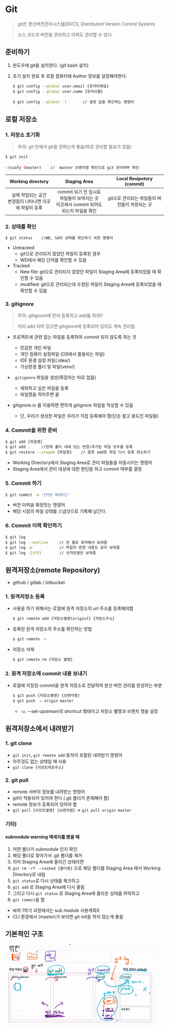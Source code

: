 # Git

> git은 분산버전관리시스템(DVCS, Distributed Version Control System) 
>
> 소스 코드의 버전을 관리하고 이력도 관리할 수 있다.

## 준비하기

1. 윈도우에 git을 설치한다. (git bash 설치)

2. 초기 설치 완료 후 로컬 컴퓨터에 Author 정보를 설정해야한다.

   ```bash
   $ git config --global user.email {유저이메일}
   $ git config --global user.name {유저이름}
   
   $ git config --global -l       // 설정 값을 확인하는 명령어
   ```



## 로컬 저장소

### 1. 저장소 초기화

> 주의: git 안에서 git을 안하는게 좋음(따로 관리할 필요가 있음)

```bash
$ git init

-/ssafy (master)	//  master 브랜치명 확인으로 git 관리여부 확인
```

|                      Working directory                       |                         Staging Area                         |           Local Resipotory (commit)            |
| :----------------------------------------------------------: | :----------------------------------------------------------: | :--------------------------------------------: |
| 실제 작업되는 공간<br />변경점이 나타나면 이곳에 파일이 등록 | commit 되기 전 임시로 파일들이 보여지는 곳 <br /> 이곳에서 commit 되어도 되는지 파일을 확인 | git으로 관리되는 파일들의 버전들이 저장되는 곳 |



### 2. 상태를 확인

```bash
$ git status	//WD, SA의 상태를 확인하기 위한 명령어
```

- Untracked
  - git으로 관리되지 않았던 파일이 등록된 경우
  - WD에서 해당 단어를 확인할 수 있음
- Tracked
  - New file: git으로 관리되지 않았던 파일이 Staging Area에 등록되었을 때 확인할 수 있음
  - modified: git으로 관리되는데 수정된 파일이 Staging Area에 등록되었을 때 확인할 수 있음



### 3. gitignore

> 주의: gitignore에 먼저 등록하고 add를 하자!!
>
> 미리 add 되어 있으면  gitignore에 등록되어 있어도 계속 관리됨

- 프로젝트에 관련 없는 파일을 등록하여 commit 되지 않도록 하는 것
  - 민감한 개인 파일
  - 개인 컴퓨터 설정파일 (OS에서 활용되는 파일)
  - IDE 환경 설정 파일(.idea/)
  - 가상환경 폴더 및 파일(venv/)

- `.gitignore` 파일을 생성(확장자는 따로 없음)
  - 제외하고 싶은 파일을 등록
  - 파일명을 적어주면 끝
- gitignore.io 를 이용하면 편하게 gitignore 파일을 작성할 수 있음
  - 단, 우리가 생성한 파일은 우리가 직접 등록해야 함(단순 참고 용도인 파일들)



### 4. Commit을 위한 준비

```bash
$ git add {파일명}
$ git add . 	//현재 폴더 내에 있는 변경/추가된 파일 모두를 등록
$ git restore --staged {파일명} 	// 잘못 add한 파일 다시 등록 취소하기
```

- Working Directory에서 Staging Area로 관리 파일들을 이동시키는  명령어
- Staging Area에서 관리 대상에 대한 판단을 하고 commit 여부를 결정



### 5. Commit 하기

```bash
$ git commit -m '{커밋 메세지}'
```

- 버전 이력을 확정짓는 명령어
- 해당 시점의 파일 상태를 스냅샷으로 기록해 남긴다.



### 6. Commit 이력 확인하기

```bash
$ git log
$ git log --oneline		// 한 줄로 축약해서 보여줌
$ git log -p			// 파일의 변경 내용도 같이 보여줌
$ git log -{숫자}		   // 숫자만큼만 보여줌
```



## 원격저장소(remote Repository)

- github / gitlab / bitbucket

### 1. 원격저장소 등록

- 사용을 하기 위해서는 로컬에 원격 저장소의 url 주소를 등록해야함

  ```bash
  $ git remote add {저장소별명(origin)} {저장소주소}
  ```

- 등록된 원격 저장소의 주소를 확인하는 방법

  ```bash
  $ git remote -v
  ```

- 저장소 삭제

  ```bash
  $ git remote rm {저장소 별명}
  ```



### 2. 원격 저장소에 commit 내용 보내기

- 로컬에 저장된 commit을 원격 저장소로 전달하여 분산 버전 관리를 완성하는 부분

  ```bash
  $ git push {저장소별명} {브랜치명}
  $ git push -u origin master
  ```

  - `-u`: --set-upstream의 shortcut 형태이고 저장소 별명과 브랜치 명을 설정



## 원격저장소에서 내려받기

### 1. git clone

- `git init`, `git remote add` 동작이 포함된 내려받기 명령어
- 아무것도 없는 상태일 때 사용
- `git clone {리모트레포주소}`



### 2. git pull

- remote 서버의 정보를 내려받는 명령어
- git이 적용되어 있어야 한다.(.git 폴더가 존재해야 함)
- remote 정보가 등록되어 있어야 함
- `git pull {리모트별명} {브랜치명}` -> `git pull origin master`



### 기타)

#### submodule warning 메세지를 봤을 때

1. 어떤 폴더가 submodule 인지 확인
2. 해당 폴더로 찾아가서 .git 폴더를 제거
3. 이미 Staging Area에 올라간 상태라면
4. `git rm -rf --cashed {폴더명}` 으로 해당 폴더를 Staging Area 에서 Working Directory로 내림
5. `git status`로 다시 상태를 체크하고
6. `git add` 로 Staging Area에 다시 올림
7. 그리고 다시 `git status` 로 Staging Area에 올라온 상태를 파악하고
8. `git commit`을 함

- 싸피 1학기 과정에서는 sub module 사용계획X
- CLI 환경에서 (master)가 보이면 git init을 하지 않는게 좋음



## 기본적인 구조

![image-20220113172817257](git.assets/image-20220113172817257.png)





 